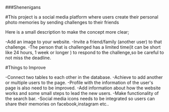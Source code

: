###Shenenigans

#This project is a social media platform where users create their personal photo memories by sending challenges to their friends

 Here is a small description to make the concept more clear;
 
-Add an image to your website.
-Invite a friend/family (another user) to that challenge.
-The person that is challenged has a limited time(it can be short like 24 hours, 1 week or longer ) to respond to the challenge,so be careful to not miss the deadline.


#Things to Improve 

-Connect two tables to each other in the database.
-Achieve to add another or multiple users to the page.
-Profile with the information of the user's page is also need to be improved.
-Add information about how the website works and some small steps to lead the new users.
-Make functionality of the search bar.
-Social media icons needs to be integrated so users can share their memories on facebook,instagram etc..


